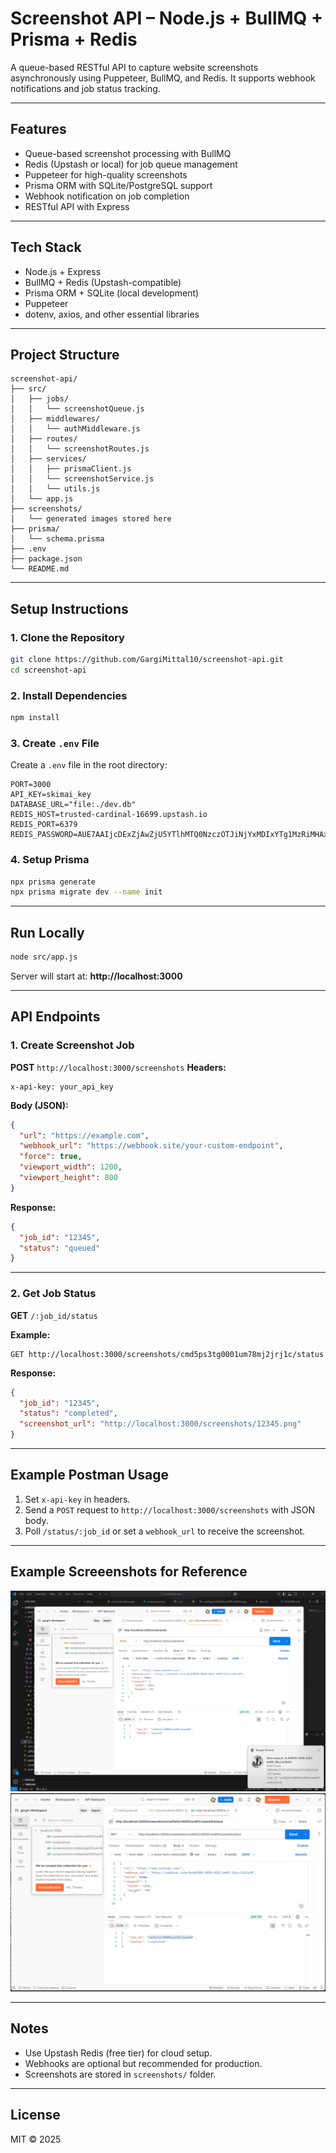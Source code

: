 #  Screenshot API – Node.js + BullMQ + Prisma + Redis
A queue-based RESTful API to capture website screenshots asynchronously using Puppeteer, BullMQ, and Redis. It supports webhook notifications and job status tracking.

---

##  Features

- Queue-based screenshot processing with BullMQ
- Redis (Upstash or local) for job queue management
- Puppeteer for high-quality screenshots
- Prisma ORM with SQLite/PostgreSQL support
- Webhook notification on job completion
- RESTful API with Express

---

##  Tech Stack

- Node.js + Express
- BullMQ + Redis (Upstash-compatible)
- Prisma ORM + SQLite (local development)
- Puppeteer
- dotenv, axios, and other essential libraries

---

##  Project Structure

```
screenshot-api/
├── src/
│   ├── jobs/
│   │   └── screenshotQueue.js
│   ├── middlewares/
│   │   └── authMiddleware.js
│   ├── routes/
│   │   └── screenshotRoutes.js
│   ├── services/
│   │   ├── prismaClient.js
│   │   └── screenshotService.js
│   │   └── utils.js
│   └── app.js
├── screenshots/
│   └── generated images stored here
├── prisma/
│   └── schema.prisma
├── .env
├── package.json
└── README.md
```

---

##  Setup Instructions

### 1. Clone the Repository

```bash
git clone https://github.com/GargiMittal10/screenshot-api.git
cd screenshot-api
```

### 2. Install Dependencies

``` bash
npm install
```

### 3. Create `.env` File

Create a `.env` file in the root directory:

```env
PORT=3000
API_KEY=skimai_key
DATABASE_URL="file:./dev.db"
REDIS_HOST=trusted-cardinal-16699.upstash.io
REDIS_PORT=6379
REDIS_PASSWORD=AUE7AAIjcDExZjAwZjU5YTlhMTQ0NzczOTJiNjYxMDIxYTg1MzRiMHAxMA
```

### 4. Setup Prisma

```bash
npx prisma generate
npx prisma migrate dev --name init
```

---

##  Run Locally

```bash
node src/app.js
```

Server will start at: **http://localhost:3000**

---

##  API Endpoints

### 1. Create Screenshot Job

**POST** `http://localhost:3000/screenshots`
**Headers:**
```
x-api-key: your_api_key
```

**Body (JSON):**
```json
{
  "url": "https://example.com",
  "webhook_url": "https://webhook.site/your-custom-endpoint",
  "force": true,
  "viewport_width": 1200,
  "viewport_height": 800
}
```

**Response:**
```json
{
  "job_id": "12345",
  "status": "queued"
}
```

---

### 2. Get Job Status

**GET** `/:job_id/status`

**Example:**
```
GET http://localhost:3000/screenshots/cmd5ps3tg0001um78mj2jrj1c/status
```

**Response:**
```json
{
  "job_id": "12345",
  "status": "completed",
  "screenshot_url": "http://localhost:3000/screenshots/12345.png"
}
```

---

## Example Postman Usage

1. Set `x-api-key` in headers.
2. Send a `POST` request to `http://localhost:3000/screenshots` with JSON body.
3. Poll `/status/:job_id` or set a `webhook_url` to receive the screenshot.

---

## Example Screeenshots for Reference

![Postman Request Example](images/example1.png)
![Postman Request Example](images/example2.png)

---

## Notes

- Use Upstash Redis (free tier) for cloud setup.
- Webhooks are optional but recommended for production.
- Screenshots are stored in `screenshots/` folder.

---

##  License

MIT © 2025

